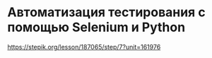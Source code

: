 # Автоматизация тестирования с помощью Selenium и Python

https://stepik.org/lesson/187065/step/7?unit=161976

